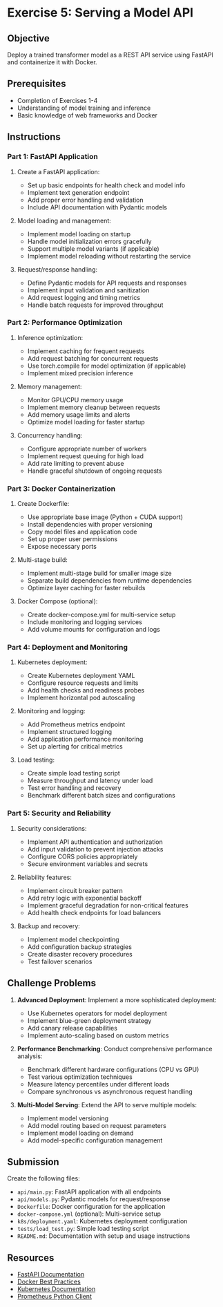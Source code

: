 # Exercise 5: Serving a Model API

## Objective
Deploy a trained transformer model as a REST API service using FastAPI and containerize it with Docker.

## Prerequisites
- Completion of Exercises 1-4
- Understanding of model training and inference
- Basic knowledge of web frameworks and Docker

## Instructions

### Part 1: FastAPI Application

1. Create a FastAPI application:
   - Set up basic endpoints for health check and model info
   - Implement text generation endpoint
   - Add proper error handling and validation
   - Include API documentation with Pydantic models

2. Model loading and management:
   - Implement model loading on startup
   - Handle model initialization errors gracefully
   - Support multiple model variants (if applicable)
   - Implement model reloading without restarting the service

3. Request/response handling:
   - Define Pydantic models for API requests and responses
   - Implement input validation and sanitization
   - Add request logging and timing metrics
   - Handle batch requests for improved throughput

### Part 2: Performance Optimization

1. Inference optimization:
   - Implement caching for frequent requests
   - Add request batching for concurrent requests
   - Use torch.compile for model optimization (if applicable)
   - Implement mixed precision inference

2. Memory management:
   - Monitor GPU/CPU memory usage
   - Implement memory cleanup between requests
   - Add memory usage limits and alerts
   - Optimize model loading for faster startup

3. Concurrency handling:
   - Configure appropriate number of workers
   - Implement request queuing for high load
   - Add rate limiting to prevent abuse
   - Handle graceful shutdown of ongoing requests

### Part 3: Docker Containerization

1. Create Dockerfile:
   - Use appropriate base image (Python + CUDA support)
   - Install dependencies with proper versioning
   - Copy model files and application code
   - Set up proper user permissions
   - Expose necessary ports

2. Multi-stage build:
   - Implement multi-stage build for smaller image size
   - Separate build dependencies from runtime dependencies
   - Optimize layer caching for faster rebuilds

3. Docker Compose (optional):
   - Create docker-compose.yml for multi-service setup
   - Include monitoring and logging services
   - Add volume mounts for configuration and logs

### Part 4: Deployment and Monitoring

1. Kubernetes deployment:
   - Create Kubernetes deployment YAML
   - Configure resource requests and limits
   - Add health checks and readiness probes
   - Implement horizontal pod autoscaling

2. Monitoring and logging:
   - Add Prometheus metrics endpoint
   - Implement structured logging
   - Add application performance monitoring
   - Set up alerting for critical metrics

3. Load testing:
   - Create simple load testing script
   - Measure throughput and latency under load
   - Test error handling and recovery
   - Benchmark different batch sizes and configurations

### Part 5: Security and Reliability

1. Security considerations:
   - Implement API authentication and authorization
   - Add input validation to prevent injection attacks
   - Configure CORS policies appropriately
   - Secure environment variables and secrets

2. Reliability features:
   - Implement circuit breaker pattern
   - Add retry logic with exponential backoff
   - Implement graceful degradation for non-critical features
   - Add health check endpoints for load balancers

3. Backup and recovery:
   - Implement model checkpointing
   - Add configuration backup strategies
   - Create disaster recovery procedures
   - Test failover scenarios

## Challenge Problems

1. **Advanced Deployment**: Implement a more sophisticated deployment:
   - Use Kubernetes operators for model deployment
   - Implement blue-green deployment strategy
   - Add canary release capabilities
   - Implement auto-scaling based on custom metrics

2. **Performance Benchmarking**: Conduct comprehensive performance analysis:
   - Benchmark different hardware configurations (CPU vs GPU)
   - Test various optimization techniques
   - Measure latency percentiles under different loads
   - Compare synchronous vs asynchronous request handling

3. **Multi-Model Serving**: Extend the API to serve multiple models:
   - Implement model versioning
   - Add model routing based on request parameters
   - Implement model loading on demand
   - Add model-specific configuration management

## Submission

Create the following files:
- `api/main.py`: FastAPI application with all endpoints
- `api/models.py`: Pydantic models for request/response
- `Dockerfile`: Docker configuration for the application
- `docker-compose.yml` (optional): Multi-service setup
- `k8s/deployment.yaml`: Kubernetes deployment configuration
- `tests/load_test.py`: Simple load testing script
- `README.md`: Documentation with setup and usage instructions

## Resources

- [FastAPI Documentation](https://fastapi.tiangolo.com/)
- [Docker Best Practices](https://docs.docker.com/develop/develop-images/dockerfile_best-practices/)
- [Kubernetes Documentation](https://kubernetes.io/docs/home/)
- [Prometheus Python Client](https://github.com/prometheus/client_python)